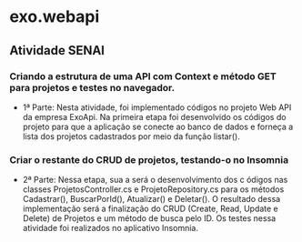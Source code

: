 # exo.webapi
## Atividade SENAI
### Criando a estrutura de uma API com Context e método GET para projetos e testes no navegador.

- 1ª Parte: Nesta atividade, foi implementado códigos no projeto Web
  API da empresa ExoApi. Na primeira etapa foi desenvolvido 
  os códigos do projeto para que a aplicação se
  conecte ao banco de dados e forneça a lista dos projetos
  cadastrados por meio da função listar().
  
### Criar o restante do CRUD de projetos, testando-o no Insomnia

- 2ª Parte: Nessa etapa, sua a será o desenvolvimento dos c
  ódigos nas classes ProjetosController.cs e ProjetoRepository.cs 
  para os métodos Cadastrar(), BuscarPorId(), Atualizar() e Deletar(). 
  O resultado dessa implementação será a finalização do CRUD (Create,
  Read, Update e Delete) de Projetos e um método de busca pelo ID.
  Os testes nessa atividade foi realizados no aplicativo Insomnia.
